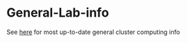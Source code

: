 # General-Lab-info

See [here](https://gist.github.com/MolEcolConsLab/540e2331bfe1a1147ebf0d6fc875e513) for most up-to-date general cluster computing info
